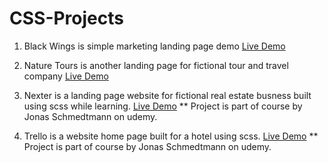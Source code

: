 # CSS-Projects

1) Black Wings is simple marketing landing page demo 
[Live Demo](https://rajan03.github.io/CSS-Projects/Black%20wings/index.html)


2) Nature Tours is another landing page for fictional tour and travel company 
[Live Demo](https://rajan03.github.io/CSS-Projects/Nature%20Tours/index.html)


3) Nexter is a landing page website for fictional real estate busness built using scss while learning.
[Live Demo](https://rajan03.github.io/CSS-Projects/Nexter/index.html)
** Project is part of course by Jonas Schmedtmann on udemy.


4) Trello is a website home page built for a hotel using scss.
[Live Demo](https://rajan03.github.io/CSS-Projects/Trello/index.html)
** Project is part of course by Jonas Schmedtmann on udemy.
